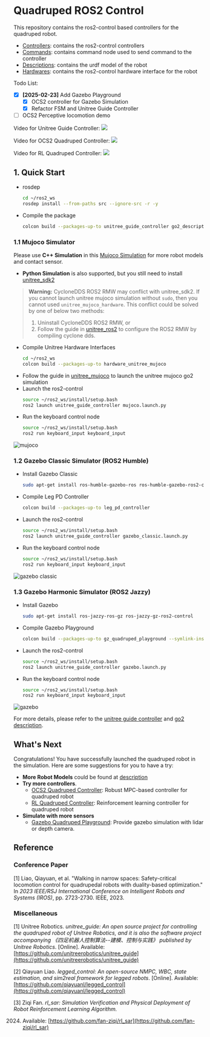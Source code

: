 # Quadruped ROS2 Control

This repository contains the ros2-control based controllers for the quadruped robot.

* [Controllers](controllers): contains the ros2-control controllers
* [Commands](commands): contains command node used to send command to the controller
* [Descriptions](descriptions): contains the urdf model of the robot
* [Hardwares](hardwares): contains the ros2-control hardware interface for the robot

Todo List:

- [x] **[2025-02-23]** Add Gazebo Playground
  - [x] OCS2 controller for Gazebo Simulation
  - [x] Refactor FSM and Unitree Guide Controller
- [ ] OCS2 Perceptive locomotion demo

Video for Unitree Guide Controller:
[![](http://i1.hdslb.com/bfs/archive/310e6208920985ac43015b2da31c01ec15e2c5f9.jpg)](https://www.bilibili.com/video/BV1aJbAeZEuo/)

Video for OCS2 Quadruped Controller:
[![](http://i0.hdslb.com/bfs/archive/e758ce019587032449a153cf897a543443b64bba.jpg)](https://www.bilibili.com/video/BV1UcxieuEmH/)

Video for RL Quadruped Controller:
[![](http://i0.hdslb.com/bfs/archive/9886e7f9ed06d7f880b5614cb2f4c3ec1d7bf85f.jpg)](https://www.bilibili.com/video/BV1QP1pYBE47/)

## 1. Quick Start

* rosdep
    ```bash
    cd ~/ros2_ws
    rosdep install --from-paths src --ignore-src -r -y
    ```
* Compile the package
    ```bash
    colcon build --packages-up-to unitree_guide_controller go2_description keyboard_input --symlink-install
    ```

### 1.1 Mujoco Simulator

Please use **C++ Simulation** in this [Mujoco Simulation](https://github.com/legubiao/unitree_mujoco) for more robot
models and contact sensor.

* **Python Simulation** is also supported, but you still need to
  install [unitree_sdk2](https://github.com/unitreerobotics/unitree_sdk2)

> **Warning:** CycloneDDS ROS2 RMW may conflict with unitree_sdk2. If you cannot launch unitree mujoco simulation
> without `sudo`, then you cannot used `unitree_mujoco_hardware`. This conflict could be solved by one of below two
> methods:
> 1. Uninstall CycloneDDS ROS2 RMW, or
> 2. Follow the guide in [unitree_ros2](https://github.com/unitreerobotics/unitree_ros2) to configure the ROS2 RMW by
     compiling cyclone dds.

* Compile Unitree Hardware Interfaces
    ```bash
    cd ~/ros2_ws
    colcon build --packages-up-to hardware_unitree_mujoco
    ```
* Follow the guide in [unitree_mujoco](https://github.com/legubiao/unitree_mujoco) to launch the unitree mujoco go2
  simulation
* Launch the ros2-control
    ```bash
    source ~/ros2_ws/install/setup.bash
    ros2 launch unitree_guide_controller mujoco.launch.py
    ```
* Run the keyboard control node
    ```bash
    source ~/ros2_ws/install/setup.bash
    ros2 run keyboard_input keyboard_input
    ```

![mujoco](.images/mujoco.png)

### 1.2 Gazebo Classic Simulator (ROS2 Humble)

* Install Gazebo Classic
  ```bash
  sudo apt-get install ros-humble-gazebo-ros ros-humble-gazebo-ros2-control
  ```
* Compile Leg PD Controller
    ```bash
    colcon build --packages-up-to leg_pd_controller
    ```
* Launch the ros2-control
    ```bash
    source ~/ros2_ws/install/setup.bash
    ros2 launch unitree_guide_controller gazebo_classic.launch.py
    ```
* Run the keyboard control node
    ```bash
    source ~/ros2_ws/install/setup.bash
    ros2 run keyboard_input keyboard_input
    ```

![gazebo classic](.images/gazebo_classic.png)

### 1.3 Gazebo Harmonic Simulator (ROS2 Jazzy)

* Install Gazebo
  ```bash
  sudo apt-get install ros-jazzy-ros-gz ros-jazzy-gz-ros2-control
  ```

* Compile Gazebo Playground
  ```bash
  colcon build --packages-up-to gz_quadruped_playground --symlink-install
  ```
* Launch the ros2-control
  ```bash
  source ~/ros2_ws/install/setup.bash
  ros2 launch unitree_guide_controller gazebo.launch.py
  ```
* Run the keyboard control node
    ```bash
    source ~/ros2_ws/install/setup.bash
    ros2 run keyboard_input keyboard_input
    ```

![gazebo](.images/gazebo.png)

For more details, please refer to the [unitree guide controller](controllers/unitree_guide_controller/)
and [go2 description](descriptions/unitree/go2_description/).

## What's Next
Congratulations! You have successfully launched the quadruped robot in the simulation. Here are some suggestions for you to have a try:
* **More Robot Models** could be found at [description](descriptions/)
* **Try more controllers**. 
  * [OCS2 Quadruped Controller](controllers/ocs2_quadruped_controller): Robust MPC-based controller for quadruped robot
  * [RL Quadruped Controller](controllers/rl_quadruped_controller): Reinforcement learning controller for quadruped robot
* **Simulate with more sensors**
  * [Gazebo Quadruped Playground](libraries/gz_quadruped_playground): Provide gazebo simulation with lidar or depth camera.

## Reference

### Conference Paper

[1] Liao, Qiayuan, et al. "Walking in narrow spaces: Safety-critical locomotion control for quadrupedal robots with
duality-based optimization." In *2023 IEEE/RSJ International Conference on Intelligent Robots and Systems (IROS)*, pp.
2723-2730. IEEE, 2023.

### Miscellaneous

[1] Unitree Robotics. *unitree\_guide: An open source project for controlling the quadruped robot of Unitree Robotics,
and it is also the software project accompanying 《四足机器人控制算法--建模、控制与实践》 published by Unitree
Robotics*. [Online].
Available: [https://github.com/unitreerobotics/unitree_guide](https://github.com/unitreerobotics/unitree_guide)

[2] Qiayuan Liao. *legged\_control: An open-source NMPC, WBC, state estimation, and sim2real framework for legged
robots*. [Online]. Available: [https://github.com/qiayuanl/legged_control](https://github.com/qiayuanl/legged_control)

[3] Ziqi Fan. *rl\_sar: Simulation Verification and Physical Deployment of Robot Reinforcement Learning Algorithm.*

2024. Available: [https://github.com/fan-ziqi/rl_sar](https://github.com/fan-ziqi/rl_sar) 